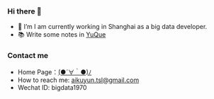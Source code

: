 ### Hi there 👋

- 🔭 I’m I am currently working in Shanghai as a big data developer.
- 📚 Write some notes in [YuQue](https://www.yuque.com/cuteximi)

### Contact me
- Home Page：[(●´∀｀●)ﾉ](http://cuteximi.com/)
- How to reach me: [aikuyun.tsl@gmail.com](aikuyun.tsl@gmail.com)
- Wechat ID: bigdata1970
